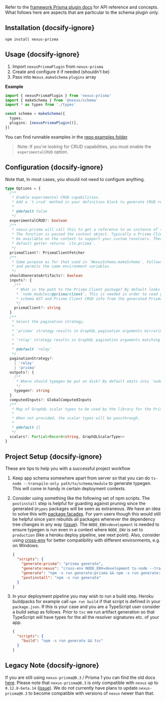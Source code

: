 Refer to the [framework Prisma plugin docs](/plugins/prisma#runtime-integration) for API reference and concepts. What follows here are aspects that are particular to the schema plugin only.

## Installation {docsify-ignore}

```cli
npm install nexus-prisma
```

## Usage {docsify-ignore}

1. Import `nexusPrismaPlugin` from `nexus-prisma`
1. Create and configure it if needed (shouldn't be)
1. Pass into `Nexus.makeSchema` `plugins` array

**Example**

```ts
import { nexusPrismaPlugin } from 'nexus-prisma'
import { makeSchema } from '@nexus/schema'
import * as types from './types'

const schema = makeSchema({
  types,
  plugins: [nexusPrismaPlugin()],
})
```

You can find runnable examples in the [repo examples folder](https://github.com/graphql-nexus/nexus-schema-plugin-prisma/tree/master/examples).

> Note: If you're looking for CRUD capabilities, you must enable the `experimentalCRUD` option.

## Configuration {docsify-ignore}

Note that, In most cases, you should not need to configure anything.

```ts
type Options = {
  /**
   * Enable experimental CRUD capabilities.
   * Add a `t.crud` method in your definition block to generate CRUD resolvers in your `Query` and `Mutation` GraphQL Object Type.
   *
   * @default false
   */
  experimentalCRUD?: boolean
  /**
   * nexus-prisma will call this to get a reference to an instance of the Prisma Client.
   * The function is passed the context object. Typically a Prisma Client instance will
   * be available on the context to support your custom resolvers. Therefore the
   * default getter returns `ctx.prisma`.
   */
  prismaClient?: PrismaClientFetcher
  /**
   * Same purpose as for that used in `NexusSchema.makeSchema`. Follows the same rules
   * and permits the same environment variables.
   */
  shouldGenerateArtifacts?: boolean
  inputs?: {
    /**
     * What is the path to the Prisma Client package? By default looks in
     * `node_modules/@prisma/client`. This is needed in order to read your Prisma
     * schema AST and Prisma Client CRUD info from the generated Prisma Client package.
     */
    prismaClient?: string
  }
  /**
   * Select the pagination strategy.
   *
   * 'prisma' strategy results in GraphQL pagination arguments mirroring those of Prisma: skip, cursor, take
   *
   * 'relay' strategy results in GraphQL pagination arguments matching those of the [GraphQL Relay specification](https://relay.dev/graphql/connections. htm): before, after, first, last.
   *
   * @default 'relay'
   */
  paginationStrategy?:
    | 'relay'
    | 'prisma'
  outputs?: {
    /**
     * Where should typegen be put on disk? By default emits into `node_modules/@types`.
     */
    typegen?: string
  }
  computedInputs?: GlobalComputedInputs
  /**
   * Map of GraphQL scalar types to be used by the library for the Prisma scalars
   *
   * When not provided, the scalar types will be passthrough.
   *
   * @default {}
   */
  scalars?: Partial<Record<string, GraphQLScalarType>>
}
```

## Project Setup {docsify-ignore}

These are tips to help you with a successful project workflow

1. Keep app schema somewhere apart from server so that you can do `ts-node --transpile-only path/to/schema/module` to generate typegen. This will come in handy in certain deployment contexts.

1. Consider using something like the following set of npm scripts. The
   `postinstall` step is helpful for guarding against pruning since the
   generated `@types` packages will be seen as extraneous. We have an idea to
   solve this with [package
   facades](https://github.com/prisma-labs/nexus/issues/253). For yarn users
   though this would still be helpful since yarn rebuilds all packages whenever
   the dependency tree changes in any way
   ([issue](https://github.com/yarnpkg/yarn/issues/4703)). The
   `NODE_ENV=development` is needed to ensure typegen is run even in a context where `NODE_ENV` is set to `production` (like a heroku deploy pipeline, see next point). Also, consider using [cross-env](https://github.com/kentcdodds/cross-env) for better compatibility with different environments, e.g. on Windows.

   ```json
   {
     "scripts": {
       "generate:prisma": "prisma generate",
       "generate:nexus": "cross-env NODE_ENV=development ts-node --transpile-only path/to/schema/module",
       "generate": "npm -s run generate:prisma && npm -s run generate:nexus",
       "postinstall": "npm -s run generate"
     }
   }
   ```

1. In your deployment pipeline you may wish to run a build step. Heroku buildpacks for example call `npm run build` if that script is defined in your `package.json`. If this is your case and you are a TypeScript user consider a build setup as follows. Prior to `tsc` we run artifact generation so that TypeScript will have types for the all the resolver signatures etc. of your app.

   ```json
   {
     "scripts": {
       "build": "npm -s run generate && tsc"
     }
   }
   ```

## Legacy Note {docsify-ignore}

If you are still using `nexus-prisma@0.3` / Prisma 1 you can find the old docs [here](https://github.com/graphql-nexus/schema/blob/8cf2d6b3e22a9dec1f7c23f384bf33b7be5a25cc/docs/database-access-with-prisma.md). Please note that `nexus-prisma@0.3` is only compatible with `nexus` up to `0.12.0-beta.14` ([issue](https://github.com/graphql-nexus/nexus-prisma/issues/520)). We do not currently have plans to update `nexus-prisma@0.3` to become compatible with versions of `nexus` newer than that.
